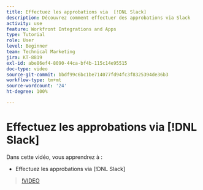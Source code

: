```yaml
---
title: Effectuez les approbations via  [!DNL Slack]
description: Découvrez comment effectuer des approbations via Slack
activity: use
feature: Workfront Integrations and Apps
type: Tutorial
role: User
level: Beginner
team: Technical Marketing
jira: KT-8819
exl-id: abe86ef4-8090-44ca-bf4b-115c14e95515
doc-type: video
source-git-commit: bbdf99c6bc1be714077fd94fc3f8325394de36b3
workflow-type: tm+mt
source-wordcount: '24'
ht-degree: 100%

---
```


# Effectuez les approbations via [!DNL Slack]

Dans cette vidéo, vous apprendrez à :

* Effectuez les approbations via [!DNL Slack]

>[!VIDEO](https://video.tv.adobe.com/v/335119/?quality=12&learn=on&enablevpops=1)
